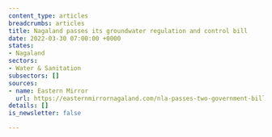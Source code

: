 ```yaml
---
content_type: articles
breadcrumbs: articles
title: Nagaland passes its groundwater regulation and control bill
date: 2022-03-30 07:00:00 +0000
states:
- Nagaland
sectors:
- Water & Sanitation
subsectors: []
sources:
- name: Eastern Mirror
  url: https://easternmirrornagaland.com/nla-passes-two-government-bills/
details: []
is_newsletter: false

---
```

